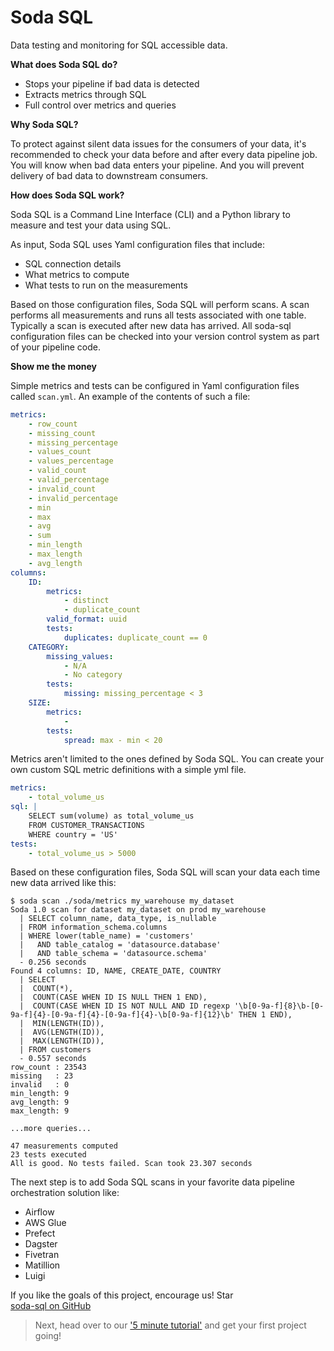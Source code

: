 # Soda SQL

Data testing and monitoring for SQL accessible data.

**What does Soda SQL do?**

 * Stops your pipeline if bad data is detected 
 * Extracts metrics through SQL
 * Full control over metrics and queries

**Why Soda SQL?**

To protect against silent data issues for the consumers of your data,
it's recommended to check your data before and after every data pipeline job.
You will know when bad data enters your pipeline.  And you will prevent 
delivery of bad data to downstream consumers. 

**How does Soda SQL work?**

Soda SQL is a Command Line Interface (CLI) and a Python library to measure 
and test your data using SQL.
  
As input, Soda SQL uses Yaml configuration files that include:
 * SQL connection details
 * What metrics to compute
 * What tests to run on the measurements

Based on those configuration files, Soda SQL will perform scans.  A scan 
performs all measurements and runs all tests associated with one table.  Typically 
a scan is executed after new data has arrived.  All soda-sql configuration files 
can be checked into your version control system as part of your pipeline 
code.

**Show me the money**

Simple metrics and tests can be configured in Yaml configuration files called `scan.yml`. An example
of the contents of such a file:

```yaml
metrics:
    - row_count
    - missing_count 
    - missing_percentage
    - values_count
    - values_percentage
    - valid_count
    - valid_percentage
    - invalid_count
    - invalid_percentage
    - min
    - max
    - avg
    - sum
    - min_length
    - max_length
    - avg_length
columns:
    ID:
        metrics:
            - distinct
            - duplicate_count
        valid_format: uuid
        tests:
            duplicates: duplicate_count == 0
    CATEGORY:
        missing_values:
            - N/A
            - No category
        tests:
            missing: missing_percentage < 3
    SIZE:
        metrics:
            - 
        tests:
            spread: max - min < 20
```

Metrics aren't limited to the ones defined by Soda SQL. You can create your own custom SQL metric definitions 
with a simple yml file.

```yaml
metrics: 
    - total_volume_us
sql: |
    SELECT sum(volume) as total_volume_us
    FROM CUSTOMER_TRANSACTIONS
    WHERE country = 'US'
tests:
    - total_volume_us > 5000
```

Based on these configuration files, Soda SQL will scan your data
each time new data arrived like this:

```
$ soda scan ./soda/metrics my_warehouse my_dataset
Soda 1.0 scan for dataset my_dataset on prod my_warehouse
  | SELECT column_name, data_type, is_nullable
  | FROM information_schema.columns
  | WHERE lower(table_name) = 'customers'
  |   AND table_catalog = 'datasource.database'
  |   AND table_schema = 'datasource.schema'
  - 0.256 seconds
Found 4 columns: ID, NAME, CREATE_DATE, COUNTRY
  | SELECT
  |  COUNT(*),
  |  COUNT(CASE WHEN ID IS NULL THEN 1 END),
  |  COUNT(CASE WHEN ID IS NOT NULL AND ID regexp '\b[0-9a-f]{8}\b-[0-9a-f]{4}-[0-9a-f]{4}-[0-9a-f]{4}-\b[0-9a-f]{12}\b' THEN 1 END),
  |  MIN(LENGTH(ID)),
  |  AVG(LENGTH(ID)),
  |  MAX(LENGTH(ID)),
  | FROM customers
  - 0.557 seconds
row_count : 23543
missing   : 23
invalid   : 0
min_length: 9
avg_length: 9
max_length: 9

...more queries...

47 measurements computed
23 tests executed
All is good. No tests failed. Scan took 23.307 seconds
```

The next step is to add Soda SQL scans in your favorite
data pipeline orchestration solution like:  

* Airflow
* AWS Glue
* Prefect
* Dagster
* Fivetran
* Matillion
* Luigi

If you like the goals of this project, encourage us! Star   
<a class="github-button" href="https://github.com/sodadata/soda-sql" data-icon="octicon-star" data-size="large" aria-label="Star sodadata/soda-sql on GitHub">soda-sql on GitHub</a> 

> Next, head over to our ['5 minute tutorial'](https://docs.soda.io/soda-sql/#/5_min_tutorial) and get your first project going!
